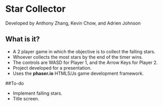 # Star Collector

Developed by Anthony Zhang, Kevin Chow, and Adrien Johnson

## What is it?
* A 2 player game in which the objective is to collect the falling stars.
* Whoever collects the most stars by the end of the timer wins.
* The controls are WASD for Player 1, and the Arrow Keys for Player 2.
* Project developed for a presentation.
* Uses the **phaser.io** HTML5/Js game development framework.

##To-do
* Implement falling stars.
* Title screen.